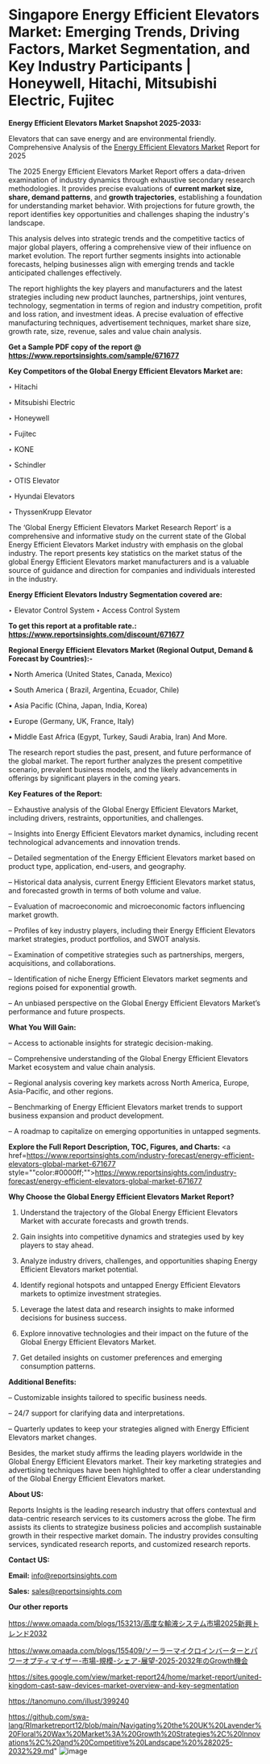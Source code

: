 # Singapore Energy Efficient Elevators Market: Emerging Trends, Driving Factors, Market Segmentation, and Key Industry Participants | Honeywell, Hitachi, Mitsubishi Electric, Fujitec

<strong>Energy Efficient Elevators Market Snapshot 2025-2033:</strong>

Elevators that can save energy and are environmental friendly. Comprehensive Analysis of the <a href=https://www.reportsinsights.com/sample/671677>Energy Efficient Elevators Market</a> Report for 2025

The 2025 Energy Efficient Elevators Market Report offers a data-driven examination of industry dynamics through exhaustive secondary research methodologies. It provides precise evaluations of <strong>current market size, share, demand patterns</strong>, and <strong>growth trajectories</strong>, establishing a foundation for understanding market behavior. With projections for future growth, the report identifies key opportunities and challenges shaping the industry's landscape.

This analysis delves into strategic trends and the competitive tactics of major global players, offering a comprehensive view of their influence on market evolution. The report further segments insights into actionable forecasts, helping businesses align with emerging trends and tackle anticipated challenges effectively.

The report highlights the key players and manufacturers and the latest strategies including new product launches, partnerships, joint ventures, technology, segmentation in terms of region and industry competition, profit and loss ration, and investment ideas. A precise evaluation of effective manufacturing techniques, advertisement techniques, market share size, growth rate, size, revenue, sales and value chain analysis.

<strong>Get a Sample PDF copy of the report @ <a href=https://www.reportsinsights.com/sample/671677 style=color:#0000ff;>https://www.reportsinsights.com/sample/671677</a></strong>

<strong>Key Competitors of the Global Energy Efficient Elevators Market are:</strong>

‣ Hitachi

‣ Mitsubishi Electric

‣ Honeywell

‣ Fujitec

‣ KONE

‣ Schindler

‣ OTIS Elevator

‣ Hyundai Elevators

‣ ThyssenKrupp Elevator

The ‘Global Energy Efficient Elevators Market Research Report’ is a comprehensive and informative study on the current state of the Global Energy Efficient Elevators Market industry with emphasis on the global industry. The report presents key statistics on the market status of the global Energy Efficient Elevators market manufacturers and is a valuable source of guidance and direction for companies and individuals interested in the industry.

<strong>Energy Efficient Elevators Industry Segmentation covered are:</strong>

‣ Elevator Control System
‣ Access Control System

<strong>To get this report at a profitable rate.: <a href=https://www.reportsinsights.com/discount/671677 style=color:#0000ff;>https://www.reportsinsights.com/discount/671677</a></strong>

<strong>Regional Energy Efficient Elevators Market (Regional Output, Demand &amp; Forecast by Countries):-</strong>

• North America (United States, Canada, Mexico)

• South America ( Brazil, Argentina, Ecuador, Chile)

• Asia Pacific (China, Japan, India, Korea)

• Europe (Germany, UK, France, Italy)

• Middle East Africa (Egypt, Turkey, Saudi Arabia, Iran) And More.

The research report studies the past, present, and future performance of the global market. The report further analyzes the present competitive scenario, prevalent business models, and the likely advancements in offerings by significant players in the coming years.

<strong>Key Features of the Report:</strong>

– Exhaustive analysis of the Global Energy Efficient Elevators Market, including drivers, restraints, opportunities, and challenges.

– Insights into Energy Efficient Elevators market dynamics, including recent technological advancements and innovation trends.

– Detailed segmentation of the Energy Efficient Elevators market based on product type, application, end-users, and geography.

– Historical data analysis, current Energy Efficient Elevators market status, and forecasted growth in terms of both volume and value.

– Evaluation of macroeconomic and microeconomic factors influencing market growth.

– Profiles of key industry players, including their Energy Efficient Elevators market strategies, product portfolios, and SWOT analysis.

– Examination of competitive strategies such as partnerships, mergers, acquisitions, and collaborations.

– Identification of niche Energy Efficient Elevators market segments and regions poised for exponential growth.

– An unbiased perspective on the Global Energy Efficient Elevators Market’s performance and future prospects.

<strong>What You Will Gain:</strong>

– Access to actionable insights for strategic decision-making.

– Comprehensive understanding of the Global Energy Efficient Elevators Market ecosystem and value chain analysis.

– Regional analysis covering key markets across North America, Europe, Asia-Pacific, and other regions.

– Benchmarking of Energy Efficient Elevators market trends to support business expansion and product development.

– A roadmap to capitalize on emerging opportunities in untapped segments.

<strong>Explore the Full Report Description, TOC, Figures, and Charts:</strong>
<a href=https://www.reportsinsights.com/industry-forecast/energy-efficient-elevators-global-market-671677 style=""color:#0000ff;"">https://www.reportsinsights.com/industry-forecast/energy-efficient-elevators-global-market-671677</a>

<strong>Why Choose the Global Energy Efficient Elevators Market Report?</strong>

1. Understand the trajectory of the Global Energy Efficient Elevators Market with accurate forecasts and growth trends.

2. Gain insights into competitive dynamics and strategies used by key players to stay ahead.

3. Analyze industry drivers, challenges, and opportunities shaping Energy Efficient Elevators market potential.

4. Identify regional hotspots and untapped Energy Efficient Elevators markets to optimize investment strategies.

5. Leverage the latest data and research insights to make informed decisions for business success.

6. Explore innovative technologies and their impact on the future of the Global Energy Efficient Elevators Market.

7. Get detailed insights on customer preferences and emerging consumption patterns.

<strong>Additional Benefits:</strong>

– Customizable insights tailored to specific business needs.

– 24/7 support for clarifying data and interpretations.

– Quarterly updates to keep your strategies aligned with Energy Efficient Elevators market changes.

Besides, the market study affirms the leading players worldwide in the Global Energy Efficient Elevators market. Their key marketing strategies and advertising techniques have been highlighted to offer a clear understanding of the Global Energy Efficient Elevators market.

<strong><strong>About US</strong>:</strong>

Reports Insights is the leading research industry that offers contextual and data-centric research services to its customers across the globe. The firm assists its clients to strategize business policies and accomplish sustainable growth in their respective market domain. The industry provides consulting services, syndicated research reports, and customized research reports.

<strong>Contact US:</strong>

<p class=><b>Email:</b> <a href=mailto:info@reportsinsights.com>info@reportsinsights.com</a></p>
<p class=><b>Sales:</b> <a href=mailto:sales@reportsinsights.com>sales@reportsinsights.com</a></p>

<strong>Our other reports</strong>

<a href=https://www.omaada.com/blogs/153213/高度な輸液システム市場2025新興トレンド2032>https://www.omaada.com/blogs/153213/高度な輸液システム市場2025新興トレンド2032</a>

<a href=https://www.omaada.com/blogs/155409/ソーラーマイクロインバーターとパワーオプティマイザー-市場-規模-シェア-展望-2025-2032年のGrowth機会>https://www.omaada.com/blogs/155409/ソーラーマイクロインバーターとパワーオプティマイザー-市場-規模-シェア-展望-2025-2032年のGrowth機会</a>

<a href=https://sites.google.com/view/market-report24/home/market-report/united-kingdom-cast-saw-devices-market-overview-and-key-segmentation>https://sites.google.com/view/market-report24/home/market-report/united-kingdom-cast-saw-devices-market-overview-and-key-segmentation</a>

<a href=https://tanomuno.com/illust/399240>https://tanomuno.com/illust/399240</a>

<a href=https://github.com/swa-lang/RImarketreport12/blob/main/Navigating%20the%20UK%20Lavender%20Floral%20Wax%20Market%3A%20Growth%20Strategies%2C%20Innovations%2C%20and%20Competitive%20Landscape%20%282025-2032%29.md>https://github.com/swa-lang/RImarketreport12/blob/main/Navigating%20the%20UK%20Lavender%20Floral%20Wax%20Market%3A%20Growth%20Strategies%2C%20Innovations%2C%20and%20Competitive%20Landscape%20%282025-2032%29.md</a>"
![image](https://github.com/user-attachments/assets/079a5da1-e29e-4553-bbfa-b497ceadd74a)
